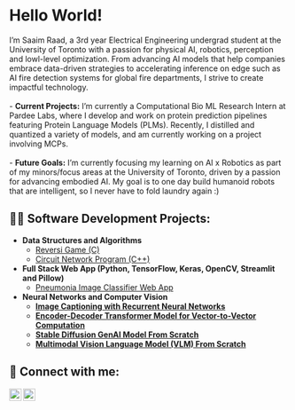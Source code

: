 <h1>Hello World! </h1>
I’m Saaim Raad, a 3rd year Electrical Engineering undergrad student at the University of Toronto with a passion for physical AI, robotics, perception and lowl-level optimization. From advancing AI models that help companies embrace data-driven strategies to accelerating inference on edge such as AI fire detection systems for global fire departments, I strive to create impactful technology.
<br><br>
- <strong>Current Projects:</strong> </b> I’m currently a Computational Bio ML Research Intern at Pardee Labs, where I develop and work on protein prediction pipelines featuring Protein Language Models (PLMs). Recently, I distilled and quantized a variety of models, and am currently working on a project involving MCPs. 
<br><br>
- <strong>Future Goals:</strong> </b> I’m currently focusing my learning on AI x Robotics as part of my minors/focus areas at the University of Toronto, driven by a passion for advancing embodied AI. My goal is to one day build humanoid robots that are intelligent, so I never have to fold laundry again :)


<h2>👨‍💻 Software Development Projects:</h2>

- <b>Data Structures and Algorithms </b>
  - [Reversi Game (C)](https://github.com/saaimzr/Reversi-Game/tree/main)
  - [Circuit Network Program (C++)](https://github.com/saaimzr/Circuit-Network-Program/tree/main)
- <b>Full Stack Web App (Python, TensorFlow, Keras, OpenCV, Streamlit and Pillow)</b>
  - [Pneumonia Image Classifier Web App](https://github.com/saaimzr/Pneumonia-Image-Classifier-Web-App) <b>
- <b>Neural Networks and Computer Vision</b>
  - [Image Captioning with Recurrent Neural Networks](https://github.com/saaimzr/Image-Captioning-with-Recurrent-Neural-Networks/tree/main)
  - [Encoder-Decoder Transformer Model for Vector-to-Vector Computation](https://github.com/saaimzr/Encoder-Decoder-Transformer-Model-for-Vector-to-Vector-Computation/tree/main)
  - [Stable Diffusion GenAI Model From Scratch](https://github.com/saaimzr/Stable-Diffusion-From-Scratch.git)
  - [Multimodal Vision Language Model (VLM) From Scratch](https://github.com/saaimzr/Multimodal-Vision-Language-Model-From-Scratch.git)
       


<h2> 🤳 Connect with me:</h2>

[<img align="left" alt="JoshMadakor | LinkedIn" width="22px" src="https://cdn.jsdelivr.net/npm/simple-icons@v3/icons/linkedin.svg" />][linkedin]
[<img align="left" alt="JoshMadakor | Instagram" width="22px" src="https://cdn.jsdelivr.net/npm/simple-icons@v3/icons/instagram.svg" />][instagram]

[instagram]: https://www.instagram.com/saaimzr/
[linkedin]: https://www.linkedin.com/in/saaimraad

<!--
**joshmadakor1/joshmadakor1** is a ✨ _special_ ✨ repository because its `README.md` (this file) appears on your GitHub profile.

Here are some ideas to get you started:

- 🔭 I’m currently working on ...
- 🌱 I’m currently learning ...
- 👯 I’m looking to collaborate on ...
- 🤔 I’m looking for help with ...
- 💬 Ask me about ...
- 📫 How to reach me: ...
- 😄 Pronouns: ...
- ⚡ Fun fact: ...
-->
